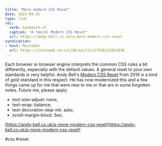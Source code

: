 ```yaml
---
title: "More modern CSS Reset"
date: 2023-09-25
type: link
rel:
  verb: bookmark-of
  caption: "A (more) Modern CSS Reset"
  url: https://andy-bell.co.uk/a-more-modern-css-reset
syndication: 
- host: Mastodon
  url: https://indieweb.social/@kiko/111127936125931030
---
```


Each browser or browser engine interprets the common CSS rules a bit differently, especially with the default values. A general reset to your own standards is very helpful. Andy Bell's [Modern CSS Reset](https://andy-bell.co.uk/a-modern-css-reset/) from 2019 is a kind of gold standard in this respect. He has now modernized this and a few things came up for me that were new to me or that are in some forgotten notes. Future me, please apply:

- text-size-adjust: none;
- text-wrap: balance;
- text-decoration-skip-ink: auto;
- scroll-margin-block: 5ex;

[https://andy-bell.co.uk/a-more-modern-css-reset](https://andy-bell.co.uk/a-more-modern-css-reset)

#css #reset
